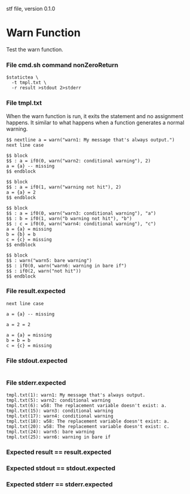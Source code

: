 stf file, version 0.1.0

# Warn Function

Test the warn function.

### File cmd.sh command nonZeroReturn

~~~
$statictea \
  -t tmpl.txt \
  -r result >stdout 2>stderr
~~~

### File tmpl.txt

When the warn function is run, it exits the statement and no
assignment happens. It similar to what happens when a function
generates a normal warning.

~~~
$$ nextline a = warn("warn1: My message that's always output.")
next line case

$$ block
$$ : a = if0(0, warn("warn2: conditional warning"), 2)
a = {a} -- missing
$$ endblock

$$ block
$$ : a = if0(1, warn("warning not hit"), 2)
a = {a} = 2
$$ endblock

$$ block
$$ : a = if0(0, warn("warn3: conditional warning"), "a")
$$ : b = if0(1, warn("b warning not hit"), "b")
$$ : c = if0(0, warn("warn4: conditional warning"), "c")
a = {a} = missing
b = {b} = b
c = {c} = missing
$$ endblock

$$ block
$$ : warn("warn5: bare warning")
$$ : if0(0, warn("warn6: warning in bare if")
$$ : if0(2, warn("not hit"))
$$ endblock
~~~

### File result.expected

~~~
next line case

a = {a} -- missing

a = 2 = 2

a = {a} = missing
b = b = b
c = {c} = missing

~~~

### File stdout.expected

~~~
~~~

### File stderr.expected

~~~
tmpl.txt(1): warn1: My message that's always output.
tmpl.txt(5): warn2: conditional warning
tmpl.txt(6): w58: The replacement variable doesn't exist: a.
tmpl.txt(15): warn3: conditional warning
tmpl.txt(17): warn4: conditional warning
tmpl.txt(18): w58: The replacement variable doesn't exist: a.
tmpl.txt(20): w58: The replacement variable doesn't exist: c.
tmpl.txt(24): warn5: bare warning
tmpl.txt(25): warn6: warning in bare if
~~~

### Expected result == result.expected
### Expected stdout == stdout.expected
### Expected stderr == stderr.expected
